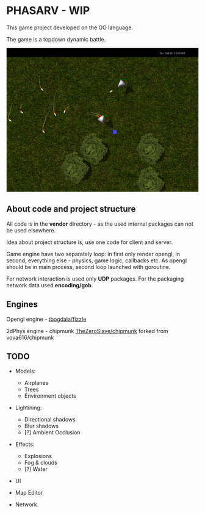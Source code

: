 # PHASARV - WIP

This game project developed on the GO language. 

The game is a topdown dynamic battle.

![screenshot](screenshots/screen.png)


## About code and project structure

All code is in the **vendor** directory - as the used internal packages can not be used elsewhere.

Idea about project structure is, use one code for client and server.

Game engine have two separately loop: in first only render opengl, in second, everything else - physics, game logic, callbacks etc. As opengl should be in main process, second loop launched with goroutine.

For network interaction is used only **UDP** packages. For the packaging network data used **encoding/gob**.


## Engines

Opengl engine - [tbogdala/fizzle](https://github.com/tbogdala/fizzle)

2dPhys engine - chipmunk [TheZeroSlave/chipmunk](https://github.com/TheZeroSlave/chipmunk) forked from vova616/chipmunk


## TODO

- Models:
	- Airplanes
	- Trees
	- Environment objects

- Lightining:
	- Directional shadows
	- Blur shadows
	- [?] Ambient Occlusion

- Effects:
	- Explosions
	- Fog & clouds
	- [?] Water

- UI

- Map Editor

- Network